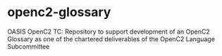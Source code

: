 # openc2-glossary
OASIS OpenC2 TC: Repository to support development of an OpenC2 Glossary as one of the chartered deliverables of the OpenC2 Language Subcommittee
